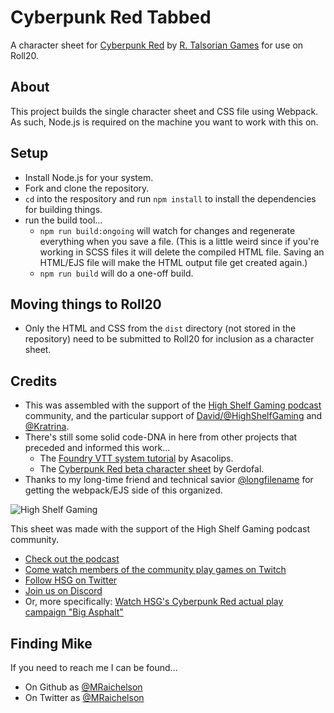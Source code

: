 # Cyberpunk Red Tabbed

A character sheet for [Cyberpunk Red](https://rtalsoriangames.com/cyberpunk/) by [R. Talsorian Games](https://rtalsoriangames.com/) for use on Roll20.

## About

This project builds the single character sheet and CSS file using Webpack. As such, Node.js is required on the machine you want to work with this on.

## Setup

- Install Node.js for your system.
- Fork and clone the repository.
- `cd` into the respository and run `npm install` to install the dependencies for building things.
- run the build tool...
  - `npm run build:ongoing` will watch for changes and regenerate everything when you save a file. (This is a little weird since if you're working in SCSS files it will delete the compiled HTML file. Saving an HTML/EJS file will make the HTML output file get created again.)
  - `npm run build` will do a one-off build.

## Moving things to Roll20

- Only the HTML and CSS from the `dist` directory (not stored in the repository) need to be submitted to Roll20 for inclusion as a character sheet.

## Credits

- This was assembled with the support of the [High Shelf Gaming podcast](https://highshelfgaming.com/) community, and the particular support of [David/@HighShelfGaming](https://twitter.com/highshelfgaming) and [@Kratrina](https://twitter.com/kratrina).
- There's still some solid code-DNA in here from other projects that preceded and informed this work...
  - The [Foundry VTT system tutorial](https://gitlab.com/asacolips-projects/foundry-mods/foundryvtt-system-tutorial) by Asacolips.
  - The [Cyberpunk Red beta character sheet](https://github.com/Gerdofal/roll20-CyberpunkRED_Gerdofal_BETA) by Gerdofal.
- Thanks to my long-time friend and technical savior [@longfilename](https://github.com/longfilename) for getting the webpack/EJS side of this organized.

![High Shelf Gaming](https://cyberpunk-red-tabbed.netlify.app/hsg-logo.png)

This sheet was made with the support of the High Shelf Gaming podcast community.

- [Check out the podcast](https://highshelfgaming.com/)
- [Come watch members of the community play games on Twitch](https://www.twitch.tv/highshelfgaming)
- [Follow HSG on Twitter](https://twitter.com/highshelfgaming)
- [Join us on Discord](https://discord.gg/KupFVcw)
- Or, more specifically: [Watch HSG's Cyberpunk Red actual play campaign "Big Asphalt"](https://www.youtube.com/playlist?list=PLW2YGZCblxbeJcxEfl8gWqckBEcJuq6l_)

## Finding Mike

If you need to reach me I can be found...

- On Github as [@MRaichelson](https://github.com/mraichelson)
- On Twitter as [@MRaichelson](https://twitter.com/MRaichelson)
